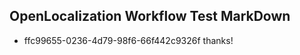 ## OpenLocalization Workflow Test MarkDown
* ffc99655-0236-4d79-98f6-66f442c9326f thanks!

<!--HONumber=Aug16_HO3-->


